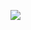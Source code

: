 ![](https://komarev.com/ghpvc/?username=nicholasbergesen&color=grey&label=Hi+number&style=flat-square)
